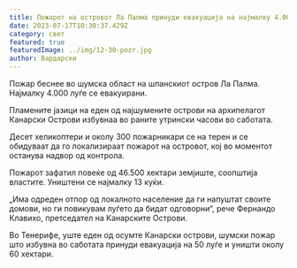 ```yaml
---
title: Пожарот на островот Ла Палма принуди евакуација на најмалку 4.000 луѓе
date: 2023-07-17T10:30:37.429Z
category: свет
featured: true
featuredImage: ../img/12-30-pozr.jpg
author: Вардарски
---
```

Пожар беснее во шумска област на шпанскиот остров Ла Палма. Најмалку 4.000 луѓе се евакуирани.

Пламените јазици на еден од најшумените острови на архипелагот Канарски Острови избувнаа во раните утрински часови во саботата.

Десет хеликоптери и околу 300 пожарникари се на терен и се обидуваат да го локализираат пожарот на островот, кој во моментот останува надвор од контрола.

Пожарот зафатил повеќе од 46.500 хектари земјиште, соопштија властите. Уништени се најмалку 13 куќи.

„Има одреден отпор од локалното население да ги напуштат своите домови, но ги повикувам луѓето да бидат одговорни“, рече Фернандо Клавихо, претседател на Канарските Острови.

Во Тенерифе, уште еден од осумте Канарски острови, шумски пожар што избувна во саботата принуди евакуација на 50 луѓе и уништи околу 60 хектари.
